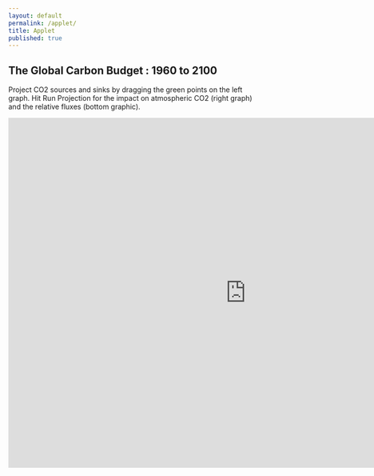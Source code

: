 ```yaml
---
layout: default
permalink: /applet/
title: Applet
published: true
---
```



## The Global Carbon Budget : 1960 to 2100 

Project CO2 sources and sinks by dragging the green points on the left graph. 
Hit Run Projection for the impact on atmospheric CO2 (right graph) and the relative fluxes (bottom graphic).


<iframe src="http://www.ssec.wisc.edu/sose/flex/CarbonCycle.html" width="950px" height="700px" align="left" frameborder="0px" marginwidth="0px" scrolling="none" border="0px" class="iframe-class"></iframe>
